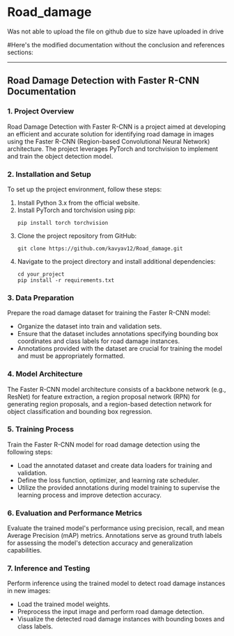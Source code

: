 # Road_damage
 Was not able to upload the file on github due to size
 have uploaded in drive
 
#Here's the modified documentation without the conclusion and references sections:

---

## Road Damage Detection with Faster R-CNN Documentation

### 1. Project Overview
Road Damage Detection with Faster R-CNN is a project aimed at developing an efficient and accurate solution for identifying road damage in images using the Faster R-CNN (Region-based Convolutional Neural Network) architecture. The project leverages PyTorch and torchvision to implement and train the object detection model.

### 2. Installation and Setup
To set up the project environment, follow these steps:
1. Install Python 3.x from the official website.
2. Install PyTorch and torchvision using pip:
   ```
   pip install torch torchvision
   ```
3. Clone the project repository from GitHub:
   ```
   git clone https://github.com/kavyav12/Road_damage.git
   ```
4. Navigate to the project directory and install additional dependencies:
   ```
   cd your_project
   pip install -r requirements.txt
   ```

### 3. Data Preparation
Prepare the road damage dataset for training the Faster R-CNN model:
- Organize the dataset into train and validation sets.
- Ensure that the dataset includes annotations specifying bounding box coordinates and class labels for road damage instances.
- Annotations provided with the dataset are crucial for training the model and must be appropriately formatted.

### 4. Model Architecture
The Faster R-CNN model architecture consists of a backbone network (e.g., ResNet) for feature extraction, a region proposal network (RPN) for generating region proposals, and a region-based detection network for object classification and bounding box regression.

### 5. Training Process
Train the Faster R-CNN model for road damage detection using the following steps:
- Load the annotated dataset and create data loaders for training and validation.
- Define the loss function, optimizer, and learning rate scheduler.
- Utilize the provided annotations during model training to supervise the learning process and improve detection accuracy.

### 6. Evaluation and Performance Metrics
Evaluate the trained model's performance using precision, recall, and mean Average Precision (mAP) metrics. Annotations serve as ground truth labels for assessing the model's detection accuracy and generalization capabilities.

### 7. Inference and Testing
Perform inference using the trained model to detect road damage instances in new images:
- Load the trained model weights.
- Preprocess the input image and perform road damage detection.
- Visualize the detected road damage instances with bounding boxes and class labels.

